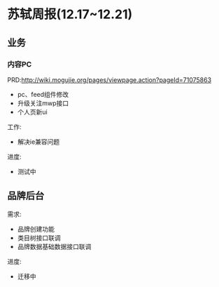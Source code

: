 # 苏轼周报(12.17~12.21)

## 业务

### 内容PC

PRD:http://wiki.mogujie.org/pages/viewpage.action?pageId=71075863

- pc、feed组件修改
- 升级关注mwp接口
- 个人页新ui

工作:

- 解决ie兼容问题

进度:

* 测试中


## 品牌后台

需求:

- 品牌创建功能
- 类目树接口联调
- 品牌数据基础数据接口联调

进度:

* 迁移中










